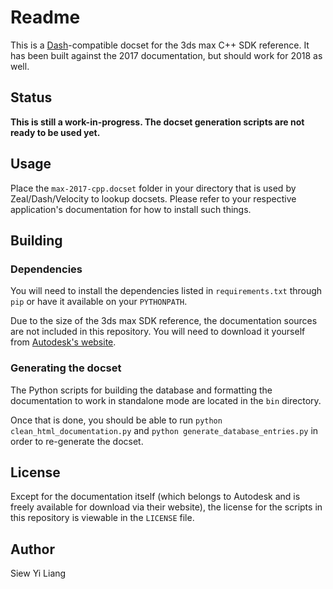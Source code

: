 # Readme

This is a [Dash](http://kapeli.com/dash)-compatible docset for the 3ds max C++ SDK reference. It has been
built against the 2017 documentation, but should work for 2018 as well. 

## Status

**This is still a work-in-progress. The docset generation scripts are not ready to be used yet.**

## Usage

Place the ``max-2017-cpp.docset`` folder in your directory that is 
used by Zeal/Dash/Velocity to lookup docsets. Please refer to your respective
application's documentation for how to install such things.


## Building

### Dependencies

You will need to install the dependencies listed in ``requirements.txt``
through ``pip`` or have it available on your ``PYTHONPATH``.

Due to the size of the 3ds max SDK reference, the documentation sources are not
included in this repository. You will need to download it yourself from
[Autodesk's website](https://www.autodesk.com/me-sdk-docs). 

### Generating the docset

The Python scripts for building the database and formatting the documentation
to work in standalone mode are located in the ``bin`` directory. 

Once that is done, you should be able to run ``python
clean_html_documentation.py`` and ``python generate_database_entries.py`` in
order to re-generate the docset. 


## License

Except for the documentation itself (which belongs to Autodesk and is freely
available for download via their website), the license for the scripts in this
repository is viewable in the ``LICENSE`` file.


## Author

Siew Yi Liang
